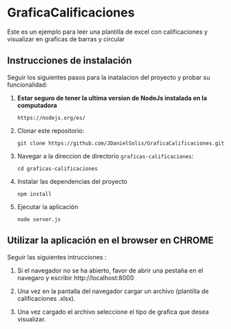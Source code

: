# GraficaCalificaciones

Este es un ejemplo para leer una plantilla de excel con calificaciones y visualizar en graficas de barras y circular

## Instrucciones de instalación

Seguir los siguientes pasos para la inatalacion del proyecto y probar su funcionalidad:

1. **Estar seguro de tener la ultima version de NodeJs instalada en la computadora**
    ```
    https://nodejs.org/es/
    ```

1. Clonar este repositorio:
    ```
    git clone https://github.com/JDanielSolis/GraficaCalificaciones.git
    ```

1. Navegar a la direccion de directorio `graficas-calificaciones`:
    ```
    cd graficas-calificaciones
    ```

1. Instalar las dependencias del proyecto
    ```
    npm install
    ```
  
1. Ejecutar la aplicación
    ```
    node server.js
    ```

## Utilizar la aplicación en el browser en CHROME

Seguir las siguientes intrucciones :

1. Si el navegador no se ha abierto, favor de abrir una pestaña en el navegaro y escribir http://localhost:8000 
 
1. Una vez en la pantalla del navegador cargar un archivo (plantilla de calificaciones .xlsx).
 
1. Una vez cargado el archivo seleccione el tipo de grafica que desea visualizar.